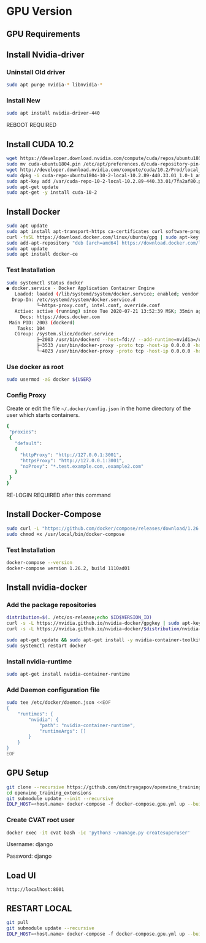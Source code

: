 
# GPU Version

## GPU Requirements

## Install Nvidia-driver

### Uninstall Old driver

```sh
sudo apt purge nvidia-* libnvidia-*
```

### Install New

```sh
sudo apt install nvidia-driver-440
```

REBOOT REQUIRED

## Install CUDA 10.2

```sh
wget https://developer.download.nvidia.com/compute/cuda/repos/ubuntu1804/x86_64/cuda-ubuntu1804.pin
sudo mv cuda-ubuntu1804.pin /etc/apt/preferences.d/cuda-repository-pin-600
wget http://developer.download.nvidia.com/compute/cuda/10.2/Prod/local_installers/cuda-repo-ubuntu1804-10-2-local-10.2.89-440.33.01_1.0-1_amd64.deb
sudo dpkg -i cuda-repo-ubuntu1804-10-2-local-10.2.89-440.33.01_1.0-1_amd64.deb
sudo apt-key add /var/cuda-repo-10-2-local-10.2.89-440.33.01/7fa2af80.pub
sudo apt-get update
sudo apt-get -y install cuda-10-2
```

## Install Docker

```sh
sudo apt update
sudo apt install apt-transport-https ca-certificates curl software-properties-common
curl -fsSL https://download.docker.com/linux/ubuntu/gpg | sudo apt-key add -
sudo add-apt-repository "deb [arch=amd64] https://download.docker.com/linux/ubuntu bionic stable"
sudo apt update
sudo apt install docker-ce
```

### Test Installation

```sh
sudo systemctl status docker
● docker.service - Docker Application Container Engine
   Loaded: loaded (/lib/systemd/system/docker.service; enabled; vendor preset: enabled)
  Drop-In: /etc/systemd/system/docker.service.d
           └─https-proxy.conf, intel.conf, override.conf
   Active: active (running) since Tue 2020-07-21 13:52:39 MSK; 35min ago
     Docs: https://docs.docker.com
 Main PID: 2003 (dockerd)
    Tasks: 104
   CGroup: /system.slice/docker.service
           ├─2003 /usr/bin/dockerd --host=fd:// --add-runtime=nvidia=/usr/bin/nvidia-container-runtime-hook
           ├─3533 /usr/bin/docker-proxy -proto tcp -host-ip 0.0.0.0 -host-port 8080 -container-ip 172.21.0.4 -container-port 80
           └─4023 /usr/bin/docker-proxy -proto tcp -host-ip 0.0.0.0 -host-port 8888 -container-ip 172.20.0.6 -container-port 8888
```

### Use docker as root

```sh
sudo usermod -aG docker ${USER}
```

### Config Proxy

Create or edit the file `~/.docker/config.json` in the home directory of the user which starts containers.

```sh
{
 "proxies":
 {
   "default":
   {
     "httpProxy": "http://127.0.0.1:3001",
     "httpsProxy": "http://127.0.0.1:3001",
     "noProxy": "*.test.example.com,.example2.com"
   }
 }
}
```

RE-LOGIN REQUIRED after this command

## Install Docker-Compose

```sh
sudo curl -L "https://github.com/docker/compose/releases/download/1.26.2/docker-compose-$(uname -s)-$(uname -m)" -o /usr/local/bin/docker-compose
sudo chmod +x /usr/local/bin/docker-compose
```

### Test Installation

```sh
docker-compose --version
docker-compose version 1.26.2, build 1110ad01
```

## Install nvidia-docker

### Add the package repositories

```sh
distribution=$(. /etc/os-release;echo $ID$VERSION_ID)
curl -s -L https://nvidia.github.io/nvidia-docker/gpgkey | sudo apt-key add -
curl -s -L https://nvidia.github.io/nvidia-docker/$distribution/nvidia-docker.list | sudo tee /etc/apt/sources.list.d/nvidia-docker.list

sudo apt-get update && sudo apt-get install -y nvidia-container-toolkit
sudo systemctl restart docker
```

### Install nvidia-runtime

```sh
sudo apt-get install nvidia-container-runtime
```

### Add Daemon configuration file

```bash
sudo tee /etc/docker/daemon.json <<EOF
{
    "runtimes": {
        "nvidia": {
            "path": "nvidia-container-runtime",
            "runtimeArgs": []
        }
    }
}
EOF
```

## GPU Setup

```sh
git clone --recursive https://github.com/dmitryagapov/openvino_training_extensions.git
cd openvino_training_extensions
git submodule update --init --recursive
IDLP_HOST=<host.name> docker-compose -f docker-compose.gpu.yml up --build -d
```

### Create CVAT root user

```sh
docker exec -it cvat bash -ic 'python3 ~/manage.py createsuperuser'
```

Username: django

Password: django

## Load UI

`http://localhost:8001`


## RESTART LOCAL

```sh
git pull
git submodule update --recursive
IDLP_HOST=<host.name> docker-compose -f docker-compose.gpu.yml up --build -d
```
